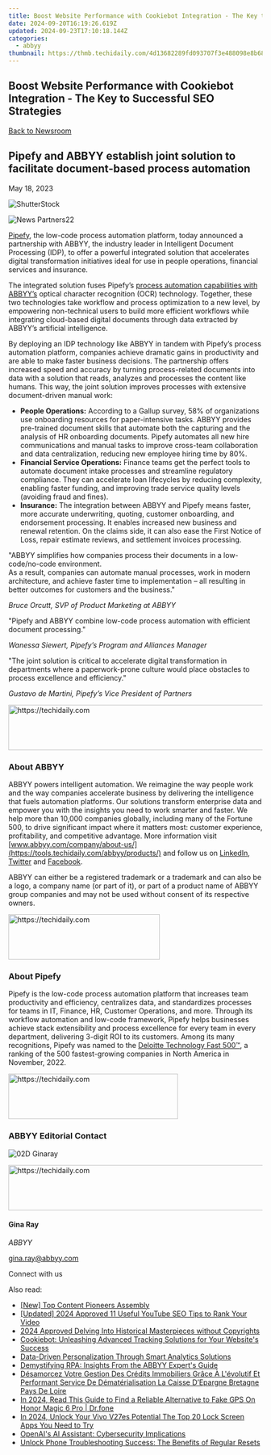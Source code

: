 ```yaml
---
title: Boost Website Performance with Cookiebot Integration - The Key to Successful SEO Strategies
date: 2024-09-20T16:19:26.619Z
updated: 2024-09-23T17:10:18.144Z
categories:
  - abbyy
thumbnail: https://thmb.techidaily.com/4d13682289fd093707f3e488098e8b68b405e6325695bb2b5c751424b8cb1104.jpeg
---
```


## Boost Website Performance with Cookiebot Integration - The Key to Successful SEO Strategies

[Back to Newsroom](https://tools.techidaily.com/abbyy/products/)

## Pipefy and ABBYY establish joint solution to facilitate document-based process automation

May 18, 2023

![ShutterStock](https://content.abbyy.com/-/media/project/abbyy/abbyy/branchtemplates/shutterstock_1272462163_1296-x-729.jpg?h=729&iar=0&w=1296)

![News Partners22](https://static4.abbyy.com/abbyycommedia/33843/news-partners22.jpg) 

[Pipefy](https://www.pipefy.com/), the low-code process automation platform, today announced a partnership with ABBYY, the industry leader in Intelligent Document Processing (IDP), to offer a powerful integrated solution that accelerates digital transformation initiatives ideal for use in people operations, financial services and insurance.

The integrated solution fuses Pipefy’s [process automation capabilities with ABBYY’s](https://tools.techidaily.com/abbyy/products/) optical character recognition (OCR) technology. Together, these two technologies take workflow and process optimization to a new level, by empowering non-technical users to build more efficient workflows while integrating cloud-based digital documents through data extracted by ABBYY’s artificial intelligence.

By deploying an IDP technology like ABBYY in tandem with Pipefy’s process automation platform, companies achieve dramatic gains in productivity and are able to make faster business decisions. The partnership offers increased speed and accuracy by turning process-related documents into data with a solution that reads, analyzes and processes the content like humans. This way, the joint solution improves processes with extensive document-driven manual work:

* **People Operations:** According to a Gallup survey, 58% of organizations use onboarding resources for paper-intensive tasks. ABBYY provides pre-trained document skills that automate both the capturing and the analysis of HR onboarding documents. Pipefy automates all new hire communications and manual tasks to improve cross-team collaboration and data centralization, reducing new employee hiring time by 80%.
* **Financial Service Operations:** Finance teams get the perfect tools to automate document intake processes and streamline regulatory compliance. They can accelerate loan lifecycles by reducing complexity, enabling faster funding, and improving trade service quality levels (avoiding fraud and fines).
* **Insurance:** The integration between ABBYY and Pipefy means faster, more accurate underwriting, quoting, customer onboarding, and endorsement processing. It enables increased new business and renewal retention. On the claims side, it can also ease the First Notice of Loss, repair estimate reviews, and settlement invoices processing.

"ABBYY simplifies how companies process their documents in a low-code/no-code environment.   
As a result, companies can automate manual processes, work in modern architecture, and achieve faster time to implementation – all resulting in better outcomes for customers and the business."

_Bruce Orcutt, SVP of Product Marketing at ABBYY_

"Pipefy and ABBYY combine low-code process automation with efficient document processing."

_Wanessa Siewert, Pipefy’s Program and Alliances Manager_

"The joint solution is critical to accelerate digital transformation in departments where a paperwork-prone culture would place obstacles to process excellence and efficiency."

_Gustavo de Martini, Pipefy’s Vice President of Partners_

<!-- affiliate ads begin -->
<a href="https://dhgate.sjv.io/c/5597632/1172027/12108" target="_top" id="1172027">
  <img src="//a.impactradius-go.com/display-ad/12108-1172027" border="0" alt="https://techidaily.com" width="728" height="90"/>
</a>
<img height="0" width="0" src="https://dhgate.sjv.io/i/5597632/1172027/12108" style="position:absolute;visibility:hidden;" border="0" />
<!-- affiliate ads end -->

### About ABBYY

ABBYY powers intelligent automation. We reimagine the way people work and the way companies accelerate business by delivering the intelligence that fuels automation platforms. Our solutions transform enterprise data and empower you with the insights you need to work smarter and faster. We help more than 10,000 companies globally, including many of the Fortune 500, to drive significant impact where it matters most: customer experience, profitability, and competitive advantage. More information visit [www.abbyy.com/company/about-us/](https://tools.techidaily.com/abbyy/products/) and follow us on [LinkedIn](https://www.linkedin.com/company/abbyy), [Twitter](https://twitter.com/ABBYY%5FSoftware) and [Facebook](https://www.facebook.com/ABBYYsoft).

ABBYY can either be a registered trademark or a trademark and can also be a logo, a company name (or part of it), or part of a product name of ABBYY group companies and may not be used without consent of its respective owners.

<!-- affiliate ads begin -->
<a href="https://laganoo.pxf.io/c/5597632/1521325/16446" target="_top" id="1521325">
  <img src="//a.impactradius-go.com/display-ad/16446-1521325" border="0" alt="https://techidaily.com" width="300" height="90"/>
</a>
<img height="0" width="0" src="https://laganoo.pxf.io/i/5597632/1521325/16446" style="position:absolute;visibility:hidden;" border="0" />
<!-- affiliate ads end -->

### About Pipefy

Pipefy is the low-code process automation platform that increases team productivity and efficiency, centralizes data, and standardizes processes for teams in IT, Finance, HR, Customer Operations, and more. Through its workflow automation and low-code framework, Pipefy helps businesses achieve stack extensibility and process excellence for every team in every department, delivering 3-digit ROI to its customers. Among its many recognitions, Pipefy was named to the [Deloitte Technology Fast 500™](https://www.globenewswire.com/Tracker?data=L4P4CtPwtdXtpVLiV6cfqyiiRtxpBqyS2SAXp-Uu3aDCUyG3QAi5wQaOrJhTvsG9CfLh3GwDtY7OUnu6pkJh4akYx%5FcDwV9%5FPwVdssnM23XANkv74ij3fskp4E8dyyEzcEDgIMPPH1qiFcz-No4K6xVUIjdxlE1kGZJFCO7raCaNZJOFKtl32Fn9gUKPcciiT5vwVF5cuxUd4QIlmM1Klbyq3ZpqnXouCvINiDiNywZMKPOygKPBVa0fp1BTtTdIFJbcz7rdKtI-Lczo53lOfJrB7RsuEEvNTEDQ1vStbicQLWAeeJr3urPr%5FVRFgKpLVikSHwAC3Twf95EkpnYx0u5qlIo0VxCuGW6NMe-uMl-ZLsGk6sEUTDDmkrSU2P46), a ranking of the 500 fastest-growing companies in North America in November, 2022.

<!-- affiliate ads begin -->
<a href="https://aligracehair.sjv.io/c/5597632/2135402/19272" target="_top" id="2135402">
  <img src="//a.impactradius-go.com/display-ad/19272-2135402" border="0" alt="https://techidaily.com" width="336" height="90"/>
</a>
<img height="0" width="0" src="https://aligracehair.sjv.io/i/5597632/2135402/19272" style="position:absolute;visibility:hidden;" border="0" />
<!-- affiliate ads end -->

### ABBYY Editorial Contact

![02D Ginaray](https://static2.abbyy.com/abbyycommedia/23662/02d-ginaray.png)

<!-- affiliate ads begin -->
<a href="https://ephamedtechinc.pxf.io/c/5597632/2137220/26400" target="_top" id="2137220">
  <img src="//a.impactradius-go.com/display-ad/26400-2137220" border="0" alt="https://techidaily.com" width="728" height="90"/>
</a>
<img height="0" width="0" src="https://ephamedtechinc.pxf.io/i/5597632/2137220/26400" style="position:absolute;visibility:hidden;" border="0" />
<!-- affiliate ads end -->

#### Gina Ray

_ABBYY_

[gina.ray@abbyy.com](https://tools.techidaily.com/abbyy/products/) 

  
Connect with us

<ins class="adsbygoogle"
     style="display:block"
     data-ad-format="autorelaxed"
     data-ad-client="ca-pub-7571918770474297"
     data-ad-slot="1223367746"></ins>

<ins class="adsbygoogle"
     style="display:block"
     data-ad-client="ca-pub-7571918770474297"
     data-ad-slot="8358498916"
     data-ad-format="auto"
     data-full-width-responsive="true"></ins>

<span class="atpl-alsoreadstyle">Also read:</span>
<div><ul>
<li><a href="https://facebook-video-share.techidaily.com/new-top-content-pioneers-assembly/"><u>[New] Top Content Pioneers Assembly</u></a></li>
<li><a href="https://facebook-record-videos.techidaily.com/updated-2024-approved-11-useful-youtube-seo-tips-to-rank-your-video/"><u>[Updated] 2024 Approved 11 Useful YouTube SEO Tips to Rank Your Video</u></a></li>
<li><a href="https://article-tips.techidaily.com/2024-approved-delving-into-historical-masterpieces-without-copyrights/"><u>2024 Approved Delving Into Historical Masterpieces without Copyrights</u></a></li>
<li><a href="https://solve-popular.techidaily.com/cookiebot-unleashing-advanced-tracking-solutions-for-your-websites-success/"><u>Cookiebot: Unleashing Advanced Tracking Solutions for Your Website's Success</u></a></li>
<li><a href="https://solve-popular.techidaily.com/data-driven-personalization-through-smart-analytics-solutions/"><u>Data-Driven Personalization Through Smart Analytics Solutions</u></a></li>
<li><a href="https://solve-popular.techidaily.com/demystifying-rpa-insights-from-the-abbyy-experts-guide/"><u>Demystifying RPA: Insights From the ABBYY Expert's Guide</u></a></li>
<li><a href="https://solve-popular.techidaily.com/desamorcez-votre-gestion-des-credits-immobiliers-grace-a-levolutif-et-performant-service-de-dematerialisation-la-caisse-depargne-bretagne-pays-de-loire/"><u>Désamorcez Votre Gestion Des Crédits Immobiliers Grâce À L'évolutif Et Performant Service De Dématérialisation La Caisse D’Epargne Bretagne Pays De Loire</u></a></li>
<li><a href="https://phone-solutions.techidaily.com/in-2024-read-this-guide-to-find-a-reliable-alternative-to-fake-gps-on-honor-magic-6-pro-drfone-by-drfone-virtual-android/"><u>In 2024, Read This Guide to Find a Reliable Alternative to Fake GPS On Honor Magic 6 Pro | Dr.fone</u></a></li>
<li><a href="https://android-unlock.techidaily.com/in-2024-unlock-your-vivo-v27es-potential-the-top-20-lock-screen-apps-you-need-to-try-by-drfone-android/"><u>In 2024, Unlock Your Vivo V27es Potential The Top 20 Lock Screen Apps You Need to Try</u></a></li>
<li><a href="https://tech-hub.techidaily.com/openais-ai-assistant-cybersecurity-implications/"><u>OpenAI's AI Assistant: Cybersecurity Implications</u></a></li>
<li><a href="https://fox-that.techidaily.com/unlock-phone-troubleshooting-success-the-benefits-of-regular-resets/"><u>Unlock Phone Troubleshooting Success: The Benefits of Regular Resets</u></a></li>
</ul></div>


